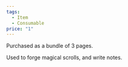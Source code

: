 ```yaml
---  
tags:  
  - Item  
  - Consumable  
price: "1"  
---  
```

Purchased as a bundle of 3 pages.  
  
Used to forge magical scrolls, and write notes.